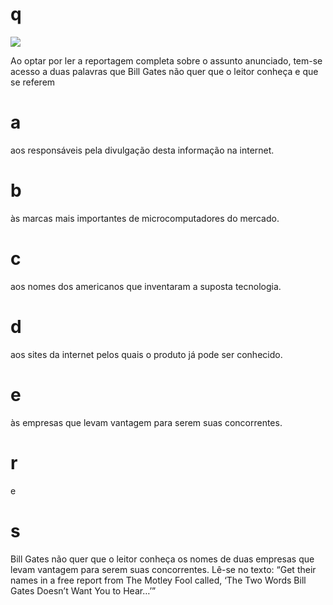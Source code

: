 # q
![](https://firebasestorage.googleapis.com/v0/b/firebase-enemio.appspot.com/o/questoes%2F993%2Fbef1463d-2ab3-a060-1837-5b2d743f5d08.png?alt=media\&token=28cdea7a-e083-4840-a2b7-14bcd02a6702)

Ao optar por ler a reportagem completa sobre o assunto anunciado, tem-se acesso a duas palavras que Bill Gates não quer que o leitor conheça e que se referem

# a
aos responsáveis pela divulgação desta informação na internet.

# b
às marcas mais importantes de microcomputadores do mercado.

# c
aos nomes dos americanos que inventaram a suposta tecnologia.

# d
aos sites da internet pelos quais o produto já pode ser conhecido.

# e
às empresas que levam vantagem para serem suas concorrentes.

# r
e

# s
Bill Gates não quer que o leitor conheça os nomes de duas empresas que levam vantagem para serem suas concorrentes. Lê-se no texto: “Get their names in a free report from The Motley Fool called, ‘The Two Words Bill Gates Doesn’t Want You to Hear…’”
